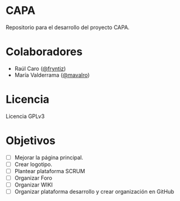 # CAPA
Repositorio para el desarrollo del proyecto CAPA.

# Colaboradores
- Raúl Caro ([@fryntiz](https://github.com/fryntiz))
- María Valderrama ([@mavalro](https://github.com/mavalro))

# Licencia
Licencia GPLv3

# Objetivos
- [ ] Mejorar la página principal.
- [ ] Crear logotipo.
- [ ] Plantear plataforma SCRUM
- [ ] Organizar Foro
- [ ] Organizar WIKI
- [ ] Organizar plataforma desarrollo y crear organización en GitHub
